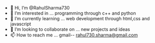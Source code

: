 - 👋 Hi, I’m @RahulSharma730
- 👀 I’m interested in ... programming through c++ and python
- 🌱 I’m currently learning ... web development through html,css and javascript
- 💞️ I’m looking to collaborate on ... new projects and ideas
- 📫 How to reach me ... gmail-- rahul730.sharma@gmail.com

<!---
RahulSharma730/RahulSharma730 is a ✨ special ✨ repository because its `README.md` (this file) appears on your GitHub profile.
You can click the Preview link to take a look at your changes.
--->
